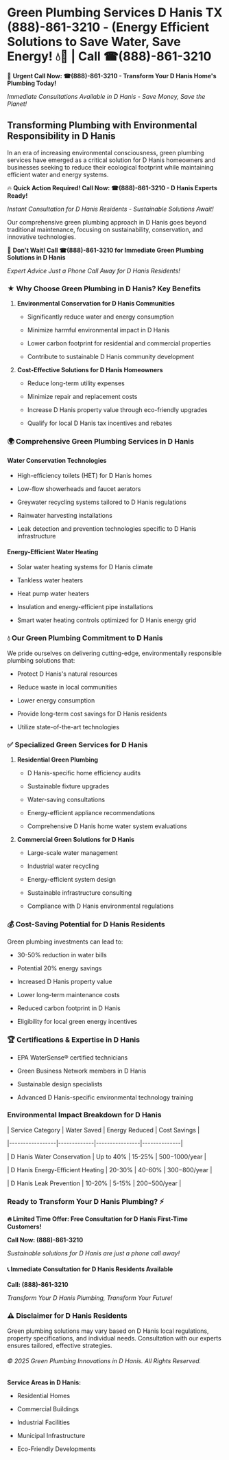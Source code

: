 # Green Plumbing Services D Hanis TX (888)-861-3210 - (Energy Efficient Solutions to Save Water, Save Energy! 💧🌿 | Call ☎(888)-861-3210

🚨 **Urgent Call Now: ☎(888)-861-3210 - Transform Your D Hanis Home's Plumbing Today!**
*Immediate Consultations Available in D Hanis - Save Money, Save the Planet!*

## Transforming Plumbing with Environmental Responsibility in D Hanis

In an era of increasing environmental consciousness, green plumbing services have emerged as a critical solution for D Hanis homeowners and businesses seeking to reduce their ecological footprint while maintaining efficient water and energy systems. 

🔥 **Quick Action Required! Call Now: ☎(888)-861-3210 - D Hanis Experts Ready!**
*Instant Consultation for D Hanis Residents - Sustainable Solutions Await!*

Our comprehensive green plumbing approach in D Hanis goes beyond traditional maintenance, focusing on sustainability, conservation, and innovative technologies.

🚨 **Don't Wait! Call ☎(888)-861-3210 for Immediate Green Plumbing Solutions in D Hanis**
*Expert Advice Just a Phone Call Away for D Hanis Residents!*

### ★ Why Choose Green Plumbing in D Hanis? Key Benefits

1. **Environmental Conservation for D Hanis Communities** 
   - Significantly reduce water and energy consumption
   - Minimize harmful environmental impact in D Hanis
   - Lower carbon footprint for residential and commercial properties
   - Contribute to sustainable D Hanis community development

2. **Cost-Effective Solutions for D Hanis Homeowners** 
   - Reduce long-term utility expenses
   - Minimize repair and replacement costs
   - Increase D Hanis property value through eco-friendly upgrades
   - Qualify for local D Hanis tax incentives and rebates

### 🌍 Comprehensive Green Plumbing Services in D Hanis

#### Water Conservation Technologies
- High-efficiency toilets (HET) for D Hanis homes
- Low-flow showerheads and faucet aerators
- Greywater recycling systems tailored to D Hanis regulations
- Rainwater harvesting installations
- Leak detection and prevention technologies specific to D Hanis infrastructure

#### Energy-Efficient Water Heating
- Solar water heating systems for D Hanis climate
- Tankless water heaters
- Heat pump water heaters
- Insulation and energy-efficient pipe installations
- Smart water heating controls optimized for D Hanis energy grid

### 💧 Our Green Plumbing Commitment to D Hanis

We pride ourselves on delivering cutting-edge, environmentally responsible plumbing solutions that:
- Protect D Hanis's natural resources
- Reduce waste in local communities
- Lower energy consumption
- Provide long-term cost savings for D Hanis residents
- Utilize state-of-the-art technologies

### ✅ Specialized Green Services for D Hanis

1. **Residential Green Plumbing**
   - D Hanis-specific home efficiency audits
   - Sustainable fixture upgrades
   - Water-saving consultations
   - Energy-efficient appliance recommendations
   - Comprehensive D Hanis home water system evaluations

2. **Commercial Green Solutions for D Hanis**
   - Large-scale water management
   - Industrial water recycling
   - Energy-efficient system design
   - Sustainable infrastructure consulting
   - Compliance with D Hanis environmental regulations

### 💰 Cost-Saving Potential for D Hanis Residents

Green plumbing investments can lead to:
- 30-50% reduction in water bills
- Potential 20% energy savings
- Increased D Hanis property value
- Lower long-term maintenance costs
- Reduced carbon footprint in D Hanis
- Eligibility for local green energy incentives

### 🏆 Certifications & Expertise in D Hanis

- EPA WaterSense® certified technicians
- Green Business Network members in D Hanis
- Sustainable design specialists
- Advanced D Hanis-specific environmental technology training

### Environmental Impact Breakdown for D Hanis

| Service Category | Water Saved | Energy Reduced | Cost Savings |
|-----------------|-------------|----------------|--------------|
| D Hanis Water Conservation | Up to 40% | 15-25% | $500-$1000/year |
| D Hanis Energy-Efficient Heating | 20-30% | 40-60% | $300-$800/year |
| D Hanis Leak Prevention | 10-20% | 5-15% | $200-$500/year |

### Ready to Transform Your D Hanis Plumbing? ⚡

**🔥 Limited Time Offer: Free Consultation for D Hanis First-Time Customers!**

**Call Now: (888)-861-3210**
*Sustainable solutions for D Hanis are just a phone call away!*

#### 📞 Immediate Consultation for D Hanis Residents Available

**Call: (888)-861-3210**
*Transform Your D Hanis Plumbing, Transform Your Future!*

### ⚠️ Disclaimer for D Hanis Residents

Green plumbing solutions may vary based on D Hanis local regulations, property specifications, and individual needs. Consultation with our experts ensures tailored, effective strategies.

###### © 2025 Green Plumbing Innovations in D Hanis. All Rights Reserved.

**Service Areas in D Hanis:** 
- Residential Homes
- Commercial Buildings
- Industrial Facilities
- Municipal Infrastructure
- Eco-Friendly Developments